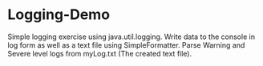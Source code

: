 # Logging-Demo
Simple logging exercise using java.util.logging.
Write data to the console in log form as well as a text file using SimpleFormatter. 
Parse Warning and Severe level logs from myLog.txt (The created text file).
